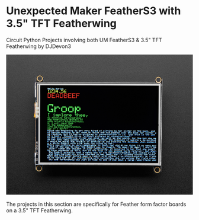 # Unexpected Maker FeatherS3 with 3.5" TFT Featherwing
Circuit Python Projects involving both UM FeatherS3 & 3.5" TFT Featherwing by DJDevon3

![](https://raw.githubusercontent.com/DJDevon3/My_Circuit_Python_Projects/main/Boards/espressif/Adafruit%20Feather%20ESP32-S2/3.5%20TFT%20Featherwing/3_5_TFT_Featherwing_Screenshot.jpg)

The projects in this section are specifically for Feather form factor boards on a 3.5" TFT Featherwing.
